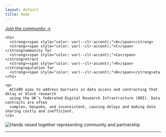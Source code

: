 ```yaml
---
layout: default
title: Home
---
```


<section class="hero">
  <div class="hero-text">
    <a class="btn btn-primary" href="{{ '/join/' | relative_url }}">Join the community →</a>

    <h1>
      <strong><span style="color: var(--clr-accent);">A</span></strong>
      <strong><span style="color: var(--clr-accent);">C</span></strong>ommunity for
      <strong><span style="color: var(--clr-accent);">Co</span></strong>ntract
      <strong><span style="color: var(--clr-accent);">R</span></strong>egulation for
      <strong><span style="color: var(--clr-accent);">D</span></strong>ata
    </h1>

    <p>
      ACCoRD aims to address barriers in data access and contracting that delay or block research
      using the UK’s federated Digital Research Infrastructure (DRI). Data contracts are often
      complex, bespoke, and inconsistent, causing delays and making data sharing costly and inefficient.
    </p>

  </div>

  <div class="hero-media">
    <img
      src="{{ '/assets/images/teamwork-partnership-concept-hands-raised-600nw-2465435951.webp' | relative_url }}"
      alt="Hands raised together representing community and partnership">
  </div>
</section>

<hr class="section-divider" />
